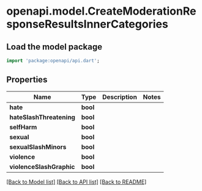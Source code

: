 # openapi.model.CreateModerationResponseResultsInnerCategories

## Load the model package
```dart
import 'package:openapi/api.dart';
```

## Properties
Name | Type | Description | Notes
------------ | ------------- | ------------- | -------------
**hate** | **bool** |  | 
**hateSlashThreatening** | **bool** |  | 
**selfHarm** | **bool** |  | 
**sexual** | **bool** |  | 
**sexualSlashMinors** | **bool** |  | 
**violence** | **bool** |  | 
**violenceSlashGraphic** | **bool** |  | 

[[Back to Model list]](../README.md#documentation-for-models) [[Back to API list]](../README.md#documentation-for-api-endpoints) [[Back to README]](../README.md)


